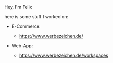 Hey, I'm Felix

here is some stuff I worked on:

- E-Commerce:
  - https://www.werbezeichen.de/

- Web-App:
  - https://www.werbezeichen.de/workspaces
